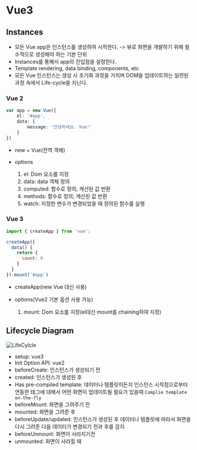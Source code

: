 # Vue3

## Instances

- 모든 Vue app은 인스턴스를 생성하여 시작한다. -> 뷰로 화면을 개발하기 위해 필수적으로 생성해야 하는 기본 단위
- Instances를 통해서 app의 진입점을 설정한다.
- Template rendering, data binding, components, etc
- 모든 Vue 인스턴스는 생성 시 초기화 과정을 거치며 DOM을 업데이트하는 일련된 과정 속에서 Life-cycle을 지닌다.

### Vue 2

```typescript
var app = new Vue({
    el: '#app',
    data: {
        message: '안녕하세요. Vue!'
    }
})
```

 - new + Vue(전역 객체)

 - options
   1. el: Dom 요소를 지정
   2. data: data 객체 정의
   3. computed: 함수로 정의; 계산된 값 반환
   4. methods: 함수로 정의; 계산된 값 반환
   5. watch: 지정한 변수가 변경되었을 때 정의된 함수를 실행


### Vue 3

```js
import { createApp } from 'vue';

createApp({
  data() {
    return {
      count: 0
    }
  }
}).mount('#app')
```

- createApp(new Vue 대신 사용)

- options(Vue2 기본 옵션 사용 가능)
  1. mount: Dom 요소를 지정(el대신 mount를 chaining하여 지정)

## Lifecycle Diagram

![LifeCylcle](https://vuejs.org/assets/lifecycle.16e4c08e.png)

- setup: vue3
- Init Option API: vue2
- beforeCreate: 인스턴스가 생성되기 전
- created: 인스턴스가 생성된 후
- Has pre-compiled template: 데이터나 템플릿이든지 인스턴스 시작점으로부터 연동한 태그에 대해서 어떤 화면이 업데이트될 필요가 있을때 `Complie template on-the-fly`
- beforeMount: 화면을 그려주기 전
- mounted: 화면을 그려준 후
- beforeUpdate/updated: 인스턴스가 생성된 후 데이터나 템플릿에 따라서 화면을 다시 그려준 다음 데이터가 변경되기 전과 후를 감지
- beforeUnmount: 화면이 사라지기전
- unmounted: 화면이 사라질 때 